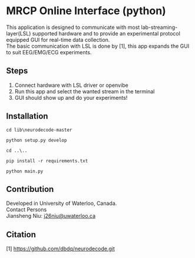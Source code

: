 # MRCP Online Interface (python)

This application is designed to communicate with most lab-streaming-layer(LSL) supported hardware
and to provide an experimental protocol equipped GUI for real-time data collection.
<br>
The basic communication with LSL is done by [1], this app expands the GUI to suit EEG/EMG/ECG experiments.

## Steps
1. Connect hardware with LSL driver or openvibe
2. Run this app and select the wanted stream in the terminal
3. GUI should show up and do your experiments!
 
## Installation

```buildoutcfg
cd lib\neurodecode-master
```
```buildoutcfg
python setup.py develop
```
```buildoutcfg
cd ..\..
```
```buildoutcfg
pip install -r requirements.txt
```
```buildoutcfg
python main.py
```
## Contribution
Developed in University of Waterloo, Canada.
<br>
Contact Persons
<br>
Jiansheng Niu: j26niu@uwaterloo.ca

## Citation
[1] https://github.com/dbdq/neurodecode.git

